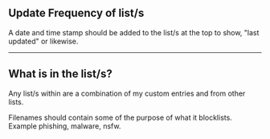 ## Update Frequency of list/s

A date and time stamp should be added to the list/s at the top to show, "last updated" or likewise.

----

## What is in the list/s?

Any list/s within are a combination of my custom entries and from other lists. 

Filenames should contain some of the purpose of what it blocklists. Example phishing, malware, nsfw.

